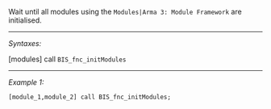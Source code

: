 Wait until all modules using the `Modules|Arma 3: Module Framework` are initialised.


---
*Syntaxes:*

[modules] call `BIS_fnc_initModules`

---
*Example 1:*

```sqf
[module_1,module_2] call BIS_fnc_initModules;
```